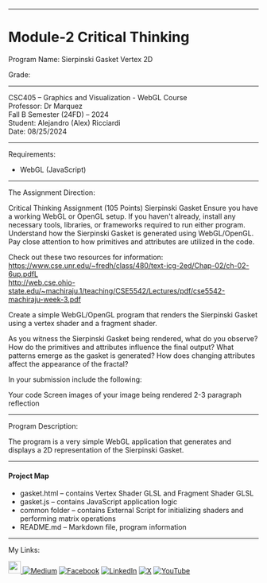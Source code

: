 ﻿-----------------------------------------------------------------------------------------------------------------------------
# Module-2 Critical Thinking
Program Name: Sierpinski Gasket Vertex 2D

Grade:  

-----------------------------------------------------------------------------------------------------------------------------

CSC405 – Graphics and Visualization - WebGL Course  
Professor: Dr Marquez   
Fall B Semester (24FD) – 2024  
Student: Alejandro (Alex) Ricciardi  
Date: 08/25/2024   

-----------------------------------------------------------------------------------------------------------------------------

Requirements:  
- WebGL (JavaScript)
  
-----------------------------------------------------------------------------------------------------------------------------

The Assignment Direction:  

Critical Thinking Assignment (105 Points)
Sierpinski Gasket
Ensure you have a working WebGL or OpenGL setup. If you haven't already, install any necessary tools, libraries, or frameworks required to run either program. Understand how the Sierpinski Gasket is generated using WebGL/OpenGL. Pay close attention to how primitives and attributes are utilized in the code. 

Check out these two resources for information:  
https://www.cse.unr.edu/~fredh/class/480/text-icg-2ed/Chap-02/ch-02-6up.pdfL  
http://web.cse.ohio-state.edu/~machiraju.1/teaching/CSE5542/Lectures/pdf/cse5542-machiraju-week-3.pdf  

Create a simple WebGL/OpenGL program that renders the Sierpinski Gasket using a vertex shader and a fragment shader.

As you witness the Sierpinski Gasket being rendered, what do you observe? How do the primitives and attributes influence the final output? What patterns emerge as the gasket is generated? How does changing attributes affect the appearance of the fractal?

In your submission include the following:

Your code
Screen images of your image being rendered
2-3 paragraph reflection

-----------------------------------------------------------------------------------------------------------------------------

Program Description:  

The program is a very simple WebGL application that generates and displays a 2D representation of the Sierpinski Gasket.

-----------------------------------------------------------------------------------------------------------------------------

#### Project Map
- gasket.html – contains Vertex Shader GLSL and  Fragment Shader GLSL  
- gasket.js – contains JavaScript application logic  
- common folder – contains External Script for initializing shaders and performing matrix operations  
- README.md – Markdown file, program information  

-----------------------------------------------------------------------------------------------------------------------------

My Links:   

<span><a href="https://www.alexomegapy.com" target="_blank"><img width="25" height="25" src="https://github.com/user-attachments/assets/f8001645-cc85-4b99-beec-74482a83ac87"></span>    [![Medium](https://img.shields.io/badge/Medium-12100E?style=for-the-badge&logo=medium&logoColor=whit)](https://medium.com/@alex.omegapy)    [![Facebook](https://img.shields.io/badge/Facebook-%231877F2.svg?logo=Facebook&logoColor=white)](https://www.facebook.com/profile.php?id=100089638857137)    [![LinkedIn](https://img.shields.io/badge/LinkedIn-%230077B5.svg?logo=linkedin&logoColor=white)](https://linkedin.com/in/alex-ricciardi)    [![X](https://img.shields.io/badge/X-black.svg?logo=X&logoColor=white)](https://x.com/AlexOmegapy)    [![YouTube](https://img.shields.io/badge/YouTube-%23FF0000.svg?logo=YouTube&logoColor=white)](https://www.youtube.com/channel/UC4rMaQ7sqywMZkfS1xGh2AA) 





